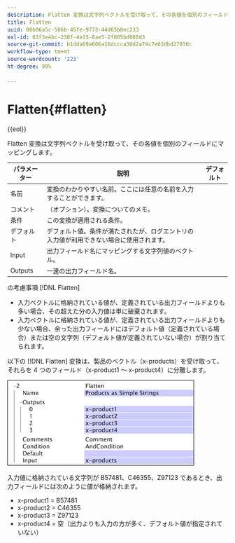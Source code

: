```yaml
---
description: Flatten 変換は文字列ベクトルを受け取って、その各値を個別のフィールドにマッピングします。
title: Flatten
uuid: 00b06a5c-506b-45fe-9773-44d65b8ec233
exl-id: 63f3e4bc-238f-4e15-8ae5-2f805bd080d3
source-git-commit: b1dda69a606a16dccca30d2a74c7e63dbd27936c
workflow-type: tm+mt
source-wordcount: '223'
ht-degree: 99%

---
```


# Flatten{#flatten}

{{eol}}

Flatten 変換は文字列ベクトルを受け取って、その各値を個別のフィールドにマッピングします。

| パラメーター | 説明 | デフォルト |
|---|---|---|
| 名前 | 変換のわかりやすい名前。ここには任意の名前を入力することができます。 |  |
| コメント | （オプション）。変換についてのメモ。 |  |
| 条件 | この変換が適用される条件。 |  |
| デフォルト | デフォルト値。条件が満たされたが、ログエントリの入力値が利用できない場合に使用されます。 |  |
| Input | 出力フィールド名にマッピングする文字列値のベクトル。 |  |
| Outputs | 一連の出力フィールド名。 |  |

の考慮事項 [!DNL Flatten]

* 入力ベクトルに格納されている値が、定義されている出力フィールドよりも多い場合、その超えた分の入力値は単に破棄されます。
* 入力ベクトルに格納されている値が、定義されている出力フィールドよりも少ない場合、余った出力フィールドにはデフォルト値（定義されている場合）または空の文字列（デフォルト値が定義されていない場合）が割り当てられます。

以下の [!DNL Flatten] 変換は、製品のベクトル（x-products）を受け取って、それらを 4 つのフィールド（x-product1 ～ x-product4）に分離します。

![](assets/cfg_TransformationType_Flatten.png)

入力値に格納されている文字列が B57481、C46355、Z97123 であるとき、出力フィールドには次のように値が格納されます。

* x-product1 = B57481
* x-product2 = C46355
* x-product3 = Z97123
* x-product4 = 空（出力よりも入力の方が多く、デフォルト値が指定されていない）

